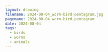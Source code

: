 ```yaml
---
layout: drawing
filename: 2024-08-04_worm-bird-pentagram.jpg
pagename: 2024-08-04_worm-bird-pentagram
date: 2024-08-04
tags:
  - birds
  - worms
  - animals
---
```


